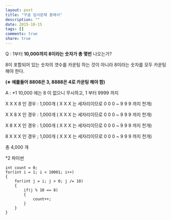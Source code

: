 ```yaml
---
layout: post
title: "구글 입사문제 중에서"
description: ""
date: 2015-10-15
tags: []
comments: true
share: true
---
```


Q : 1부터 **10,000까지 8이라는 숫자가 총 몇번** 나오는가?

  

8이 포함되어 있는 숫자의 갯수를 카운팅 하는 것이 아니라 8이라는 숫자를 모두 카운팅 해야 한다.

**(※ 예를들어 8808은 3, 8888은 4로 카운팅 해야 함)**

  

A : *1 10,000 에는 8 이 없으니 무시하고, 1 부터 9999 까지

  

X X X 8 인 경우 : 1,000개 ( X X X 는 세자리이므로 0 0 0 ~ 9 9 9 까지 천개)

X X 8 X 인 경우 : 1,000개 ( X X X 는 세자리이므로 0 0 0 ~ 9 9 9 까지 천개)

X 8 X X 인 경우 : 1,000개 ( X X X 는 세자리이므로 0 0 0 ~ 9 9 9 까지 천개)

8 X X X 인 경우 ; 1,000개 ( X X X 는 세자리이므로 0 0 0 ~ 9 9 9 까지 천개)

  

총 4,000 개

  

*2 파이썬

    int count = 0;
    for(int i = 1; i < 10001; i++)
    {
        for(int j = i; j > 0; j /= 10)
        {
            if(j % 10 == 8)
            {
                count++;
            }
        }
    }


